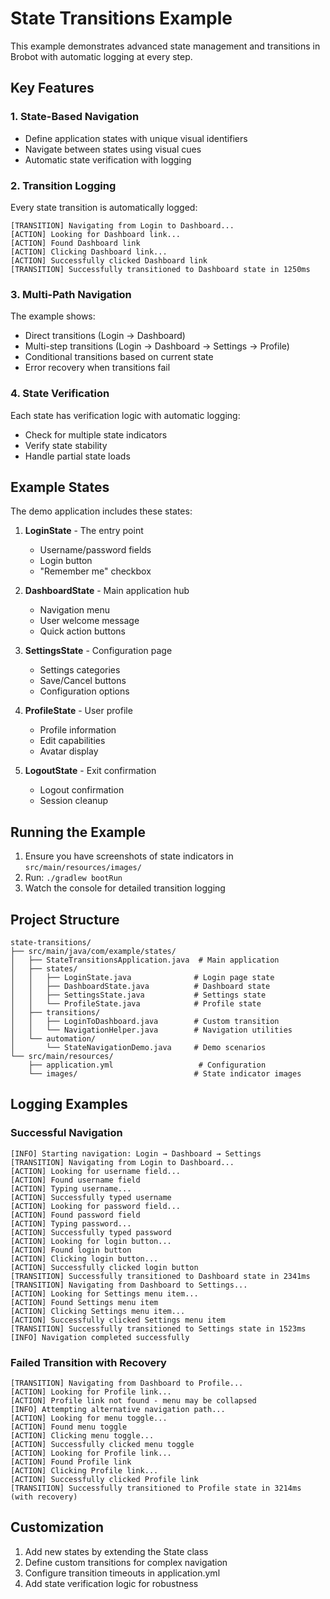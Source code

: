 # State Transitions Example

This example demonstrates advanced state management and transitions in Brobot with automatic logging at every step.

## Key Features

### 1. State-Based Navigation
- Define application states with unique visual identifiers
- Navigate between states using visual cues
- Automatic state verification with logging

### 2. Transition Logging
Every state transition is automatically logged:
```
[TRANSITION] Navigating from Login to Dashboard...
[ACTION] Looking for Dashboard link...
[ACTION] Found Dashboard link
[ACTION] Clicking Dashboard link...
[ACTION] Successfully clicked Dashboard link
[TRANSITION] Successfully transitioned to Dashboard state in 1250ms
```

### 3. Multi-Path Navigation
The example shows:
- Direct transitions (Login → Dashboard)
- Multi-step transitions (Login → Dashboard → Settings → Profile)
- Conditional transitions based on current state
- Error recovery when transitions fail

### 4. State Verification
Each state has verification logic with automatic logging:
- Check for multiple state indicators
- Verify state stability
- Handle partial state loads

## Example States

The demo application includes these states:

1. **LoginState** - The entry point
   - Username/password fields
   - Login button
   - "Remember me" checkbox

2. **DashboardState** - Main application hub
   - Navigation menu
   - User welcome message
   - Quick action buttons

3. **SettingsState** - Configuration page
   - Settings categories
   - Save/Cancel buttons
   - Configuration options

4. **ProfileState** - User profile
   - Profile information
   - Edit capabilities
   - Avatar display

5. **LogoutState** - Exit confirmation
   - Logout confirmation
   - Session cleanup

## Running the Example

1. Ensure you have screenshots of state indicators in `src/main/resources/images/`
2. Run: `./gradlew bootRun`
3. Watch the console for detailed transition logging

## Project Structure

```
state-transitions/
├── src/main/java/com/example/states/
│   ├── StateTransitionsApplication.java  # Main application
│   ├── states/
│   │   ├── LoginState.java              # Login page state
│   │   ├── DashboardState.java          # Dashboard state
│   │   ├── SettingsState.java           # Settings state
│   │   └── ProfileState.java            # Profile state
│   ├── transitions/
│   │   ├── LoginToDashboard.java        # Custom transition
│   │   └── NavigationHelper.java        # Navigation utilities
│   └── automation/
│       └── StateNavigationDemo.java     # Demo scenarios
└── src/main/resources/
    ├── application.yml                   # Configuration
    └── images/                          # State indicator images
```

## Logging Examples

### Successful Navigation
```
[INFO] Starting navigation: Login → Dashboard → Settings
[TRANSITION] Navigating from Login to Dashboard...
[ACTION] Looking for username field...
[ACTION] Found username field
[ACTION] Typing username...
[ACTION] Successfully typed username
[ACTION] Looking for password field...
[ACTION] Found password field
[ACTION] Typing password...
[ACTION] Successfully typed password
[ACTION] Looking for login button...
[ACTION] Found login button
[ACTION] Clicking login button...
[ACTION] Successfully clicked login button
[TRANSITION] Successfully transitioned to Dashboard state in 2341ms
[TRANSITION] Navigating from Dashboard to Settings...
[ACTION] Looking for Settings menu item...
[ACTION] Found Settings menu item
[ACTION] Clicking Settings menu item...
[ACTION] Successfully clicked Settings menu item
[TRANSITION] Successfully transitioned to Settings state in 1523ms
[INFO] Navigation completed successfully
```

### Failed Transition with Recovery
```
[TRANSITION] Navigating from Dashboard to Profile...
[ACTION] Looking for Profile link...
[ACTION] Profile link not found - menu may be collapsed
[INFO] Attempting alternative navigation path...
[ACTION] Looking for menu toggle...
[ACTION] Found menu toggle
[ACTION] Clicking menu toggle...
[ACTION] Successfully clicked menu toggle
[ACTION] Looking for Profile link...
[ACTION] Found Profile link
[ACTION] Clicking Profile link...
[ACTION] Successfully clicked Profile link
[TRANSITION] Successfully transitioned to Profile state in 3214ms (with recovery)
```

## Customization

1. Add new states by extending the State class
2. Define custom transitions for complex navigation
3. Configure transition timeouts in application.yml
4. Add state verification logic for robustness